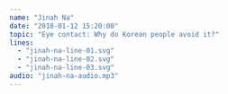 ```yaml
---
name: "Jinah Na"
date: "2018-01-12 15:20:00"
topic: "Eye contact: Why do Korean people avoid it?"
lines: 
  - "jinah-na-line-01.svg"
  - "jinah-na-line-02.svg"
  - "jinah-na-line-03.svg"
audio: "jinah-na-audio.mp3"
---
```

